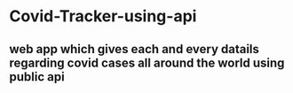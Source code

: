 # Covid-Tracker-using-api
## web app which gives each and every datails regarding covid cases all around the world using public api
